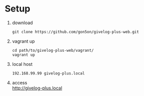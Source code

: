 # Setup

1. download
    ```
    git clone https://github.com/gon5on/givelog-plus-web.git
    ```
2. vagrant up
    ```
    cd path/to/givelog-plus-web/vagrant/
    vagrant up
    ```
3. local host
    ```
    192.168.99.99 givelog-plus.local
    ```
4. access  
http://givelog-plus.local